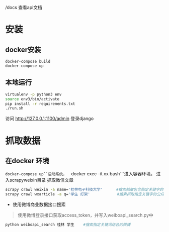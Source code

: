 
/docs 查看api文档


# 安装

## docker安装
```
docker-compose build
docker-compose up
```

## 本地运行
```bash
virtualenv -p python3 env
source env3/bin/activate
pip install -r requirements.txt
./run.sh
```
访问 http://127.0.0.1:1100/admin 登录django

# 抓取数据
 ## 在docker 环境

```docker-compose up``启动系统， 
```docker exec -it xx bash```进入容器环境，
进入scrapyweixin目录
抓取微信文章
```bash
scrapy crawl weixin -a name='桂林电子科技大学'      #搜索抓取包含指定关键字的公众号
scrapy crawl wxarticle -a q='学生 打架'            #搜索抓取指定关键字的公众号文章
```

* 使用微博商业数据接口搜索
> 使用微博登录接口获取access_token，并写入weiboapi_search.py中
```bash
python weiboapi_search 桂林 学生    #搜索指定关键词结合的微博
```
